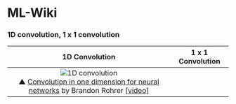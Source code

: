 # ML-Wiki

### 1D convolution, 1 x 1 convolution

| 1D Convolution | 1 x 1 Convolution |
| :-: | :-: |
| ![1D convolution](https://e2eml.school/images/conv1d/bb_copy.gif)<br>▲ [Convolution in one dimension for neural networks](https://e2eml.school/convolution_one_d.html) by Brandon Rohrer [[video]](https://www.youtube.com/playlist?list=PLVZqlMpoM6ka9uPzaSCpg75AeS7wPpjl9) |  |
